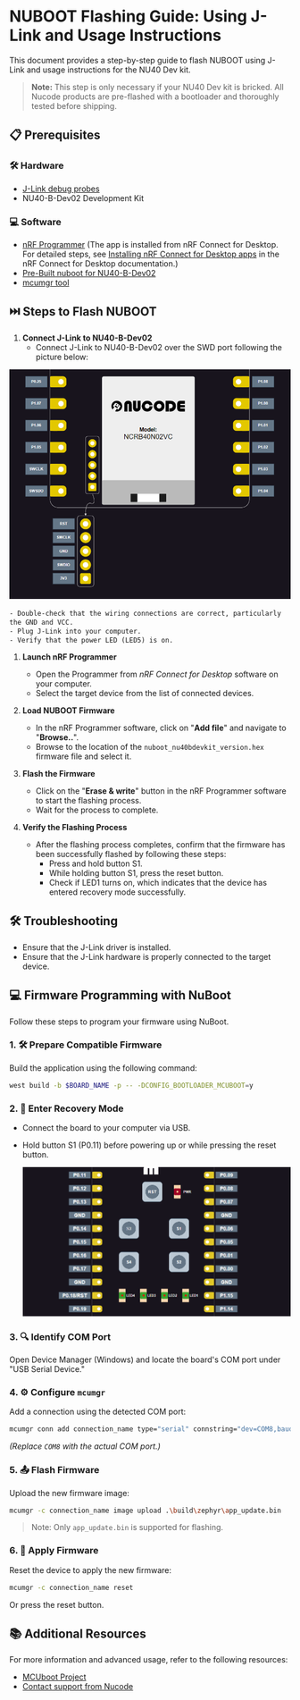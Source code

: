 
# NUBOOT Flashing Guide: Using J-Link and Usage Instructions

This document provides a step-by-step guide to flash NUBOOT using J-Link and usage instructions for the NU40 Dev kit.
>**Note:** This step is only necessary if your NU40 Dev kit is bricked. All Nucode products are pre-flashed with a bootloader and thoroughly tested before shipping.

## 📋 Prerequisites
### 🛠️ Hardware
- [J-Link debug probes](https://www.segger.com/products/debug-probes/j-link/)
- NU40-B-Dev02 Development Kit
### 💻 Software
- [nRF Programmer](https://github.com/NordicSemiconductor/pc-nrfconnect-programmer) (The app is installed from nRF Connect for Desktop. For detailed steps, see [Installing nRF Connect for Desktop apps](https://docs.nordicsemi.com/bundle/nrf-connect-desktop/page/installing_apps.html) in the nRF Connect for Desktop documentation.)
- [Pre-Built nuboot for NU40-B-Dev02](../../releases/nuboot_nu40bdevkit_v1_0.hex)
- [mcumgr tool](https://github.com/apache/mynewt-mcumgr)
  
## ⏭️ Steps to Flash NUBOOT

1. **Connect J-Link to NU40-B-Dev02**
    - Connect J-Link to NU40-B-Dev02 over the SWD port following the picture below:
  
  ![Img1](nu40bdk02.png)

    - Double-check that the wiring connections are correct, particularly the GND and VCC.
    - Plug J-Link into your computer.
    - Verify that the power LED (LED5) is on.

1. **Launch nRF Programmer**
    - Open the Programmer from *nRF Connect for Desktop* software on your computer.
    - Select the target device from the list of connected devices.

2. **Load NUBOOT Firmware**
    - In the nRF Programmer software, click on "**Add file**" and navigate to "**Browse..**".
    - Browse to the location of the `nuboot_nu40bdevkit_version.hex` firmware file and select it.

3. **Flash the Firmware**
    - Click on the "**Erase & write**" button in the nRF Programmer software to start the flashing process.
    - Wait for the process to complete.

4. **Verify the Flashing Process**
    - After the flashing process completes, confirm that the firmware has been successfully flashed by following these steps:
        - Press and hold button S1.
        - While holding button S1, press the reset button.
        - Check if LED1 turns on, which indicates that the device has entered recovery mode successfully.

## 🛠️ Troubleshooting
  - Ensure that the J-Link driver is installed.
  - Ensure that the J-Link hardware is properly connected to the target device.

## 💻 Firmware Programming with NuBoot

Follow these steps to program your firmware using NuBoot.
### 1. 🛠️ Prepare Compatible Firmware
Build the application using the following command:
```sh
west build -b $BOARD_NAME -p -- -DCONFIG_BOOTLOADER_MCUBOOT=y
```

### 2. 🔄 Enter Recovery Mode
- Connect the board to your computer via USB.
- Hold button S1 (P0.11) before powering up or while pressing the reset button.
  
  ![Img2](NU40-VectorGraphic-ledbtn.png)

### 3. 🔍 Identify COM Port
Open Device Manager (Windows) and locate the board's COM port under "USB Serial Device."

### 4. ⚙️ Configure `mcumgr`
Add a connection using the detected COM port:
```sh
mcumgr conn add connection_name type="serial" connstring="dev=COM8,baud=115200,mtu=512"
```
*(Replace `COM8` with the actual COM port.)*

### 5. 📤 Flash Firmware
Upload the new firmware image:
```sh
mcumgr -c connection_name image upload .\build\zephyr\app_update.bin
```
> Note: Only `app_update.bin` is supported for flashing.

### 6. 🔄 Apply Firmware
Reset the device to apply the new firmware:
```sh
mcumgr -c connection_name reset
```
Or press the reset button.

## 📚 Additional Resources

For more information and advanced usage, refer to the following resources:
- [MCUboot Project](https://github.com/mcu-tools/mcuboot)
- [Contact support from Nucode](mailto:nghia.huu@easypcb.vn)

